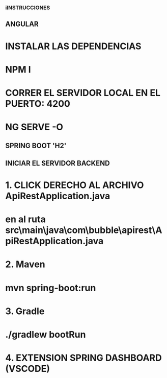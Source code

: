 ### iINSTRUCCIONES

## ANGULAR
# INSTALAR LAS DEPENDENCIAS
# NPM I 
# CORRER EL SERVIDOR LOCAL EN EL PUERTO: 4200
# NG SERVE -O


##   SPRING BOOT 'H2'
##   INICIAR EL SERVIDOR BACKEND
# 1. CLICK DERECHO AL ARCHIVO ApiRestApplication.java 
#    en al ruta  src\main\java\com\bubble\apirest\ApiRestApplication.java
# 2. Maven
#    mvn spring-boot:run
# 3. Gradle
#    ./gradlew bootRun
# 4. EXTENSION SPRING DASHBOARD (VSCODE)